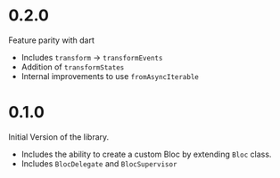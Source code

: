 # 0.2.0

Feature parity with dart

- Includes `transform` -> `transformEvents`
- Addition of `transformStates`
- Internal improvements to use `fromAsyncIterable`

# 0.1.0

Initial Version of the library.

- Includes the ability to create a custom Bloc by extending `Bloc` class.
- Includes `BlocDelegate` and `BlocSupervisor`
